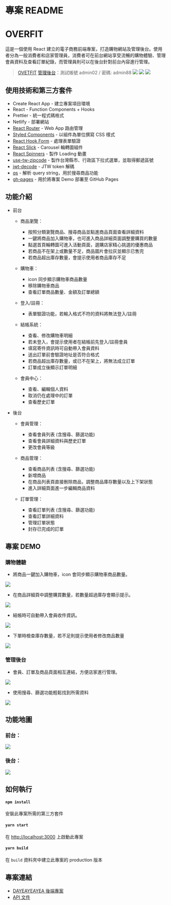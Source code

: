 # 專案 README

# OVERFIT

這是一個使用 React 建立的電子商務前端專案，打造購物網站及管理後台。使用者分為一般消費者和店家管理員，消費者可在前台網站享受流暢的購物體驗、管理會員資料及查看訂單紀錄，而管理員則可以在後台針對前台內容進行管理。

> [OVETFIT](https://overfit-vic.herokuapp.com/)
> [管理後台](https://overfit-vic.herokuapp.com//admin/)：測試帳號 admin02 / 密碼: admin88
![](https://gfycat.com/waterloggedembellishedinvisiblerail)
![](https://i.imgur.com/znJvjej.png)
![](https://i.imgur.com/7adGrfG.png)

## 使用技術和第三方套件

- Create React App - 建立專案項目環境
- React - Function Components + Hooks
- Prettier - 統一程式碼格式
- Netlify - 部署網站
- [React Router](https://www.npmjs.com/package/react-router) - Web App 路由管理
- [Styled Components](https://styled-components.com/) - 以組件為單位撰寫 CSS 樣式
- [React Hook Form](https://www.npmjs.com/package/react-hook-form) - 處理表單驗證
- [React Slick](https://www.npmjs.com/package/react-slick) - Carousel 輪轉圖組件
- [React Spinners](https://www.davidhu.io/react-spinners/) - 製作 Loading 動畫
- [use-tw-zipcode](https://www.npmjs.com/package/use-tw-zipcode) - 製作台灣縣市、行政區下拉式選單，並取得郵遞區號
- [jwt-decode](https://www.npmjs.com/package/jwt-decode) - JTW token 解碼
- [qs](https://www.npmjs.com/package/qs) - 解析 query string，用於搜尋商品功能
- [gh-pages](https://www.npmjs.com/package/gh-pages) - 用於將專案 Demo 部署至 GitHub Pages

## 功能介紹

- 前台

  - 商品瀏覽：

    - 按照分類瀏覽商品、搜尋商品並點進商品頁面查看詳細資料
    - 一鍵將商品加入購物車，也可進入商品詳細頁面調整要購買的數量
    - 點選首頁輪轉圖可進入活動頁面，選購店家精心挑選的優惠商品
    - 若商品不在架上或數量不足，商品圖片會拉灰並顯示已售完
    - 若商品超出庫存數量，會提示使用者商品庫存不足

  - 購物車：

    - icon 同步顯示購物車商品數量
    - 移除購物車商品
    - 查看訂單商品數量、金額及訂單總額

  - 登入/註冊：

    - 表單驗證功能，若輸入格式不符的資料將無法登入/註冊

  - 結帳系統：

    - 查看、修改購物車明細
    - 若未登入，會提示使用者在結帳前先登入/註冊會員
    - 填寫寄件資訊時可自動帶入會員資料
    - 送出訂單前會驗證地址是否符合格式
    - 若商品超出庫存數量，或已不在架上，將無法成立訂單
    - 訂單成立後顯示訂單明細

  - 會員中心：

    - 查看、編輯個人資料
    - 取消仍在處理中的訂單
    - 查看歷史訂單

- 後台

  - 會員管理：

    - 查看會員列表 (含搜尋、篩選功能)
    - 查看會員詳細資料與歷史訂單
    - 更改會員等級

  - 商品管理：

    - 查看商品列表 (含搜尋、篩選功能)
    - 新增商品
    - 在商品列表頁直接刪除商品，調整商品庫存數量以及上下架狀態
    - 進入詳細頁面進一步編輯商品資料

  - 訂單管理：

    - 查看訂單列表 (含搜尋、篩選功能)
    - 查看訂單詳細資料
    - 管理訂單狀態
    - 封存已完成的訂單

## 專案 DEMO

### 購物體驗

- 將商品一鍵加入購物車，icon 會同步顯示購物車商品數量。

![](https://i.imgur.com/yf4qRMV.gif)

- 在商品詳細頁中調整購買數量，若數量超過庫存會顯示提示。

![](https://i.imgur.com/WG34LAi.gif)

- 結帳時可自動帶入會員收件資訊。

![](https://i.imgur.com/0dj0Ma2.gif)

- 下單時檢查庫存數量，若不足則提示使用者修改商品數量

![](https://i.imgur.com/j1RwrD5.gif)

### 管理後台

- 會員、訂單及商品頁面相互連結，方便店家進行管理。

![](https://i.imgur.com/0yfTYF7.gif)

- 使用搜尋、篩選功能輕鬆找到所需資料

![](https://i.imgur.com/O7UFeWk.gif)

## 功能地圖

### 前台：

![](https://i.imgur.com/Jh9nlrA.jpg)

### 後台：

![](https://i.imgur.com/h41DhVL.jpg)

## 如何執行

#### `npm install`

安裝此專案所需的第三方套件

#### `yarn start`

在 [http://localhost:3000](http://localhost:3000) 上啟動此專案

#### `yarn build`

在 `build` 資料夾中建立此專案的 production 版本

## 專案連結

- [DAYEAYEAYEA 後端專案](https://github.com/dingdingdingliu/Dayeayeayea-backend)
- [API 文件](https://api.coolizz.tw/api-docs/)
